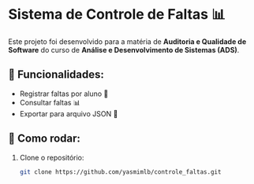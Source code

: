 # Sistema de Controle de Faltas 📊

Este projeto foi desenvolvido para a matéria de **Auditoria e Qualidade de Software** do curso de **Análise e Desenvolvimento de Sistemas (ADS)**.

## 📌 Funcionalidades:
- Registrar faltas por aluno 📑
- Consultar faltas 📊
- Exportar para arquivo JSON 📂

## 🚀 Como rodar:
1. Clone o repositório:
   ```bash
   git clone https://github.com/yasmimlb/controle_faltas.git
